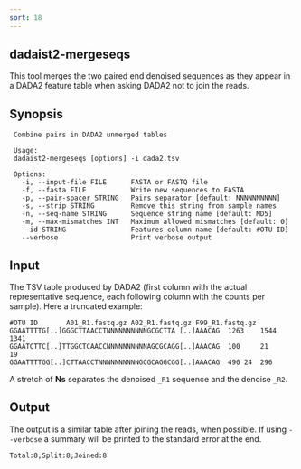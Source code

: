 ```yaml
---
sort: 18
---
```

## dadaist2-mergeseqs
This tool merges the two paired end denoised sequences as they appear in 
a DADA2 feature table when asking DADA2 not to join the reads.

## Synopsis

     Combine pairs in DADA2 unmerged tables

     Usage: 
     dadaist2-mergeseqs [options] -i dada2.tsv 

     Options:
       -i, --input-file FILE      FASTA or FASTQ file
       -f, --fasta FILE           Write new sequences to FASTA
       -p, --pair-spacer STRING   Pairs separator [default: NNNNNNNNNN]
       -s, --strip STRING         Remove this string from sample names
       -n, --seq-name STRING      Sequence string name [default: MD5]
       -m, --max-mismatches INT   Maximum allowed mismatches [default: 0]
       --id STRING                Features column name [default: #OTU ID]
       --verbose                  Print verbose output
    

## Input

The TSV table produced by DADA2 (first column with the actual representative sequence, each following column
with the counts per sample). 
Here a truncated example:

    #OTU ID       A01_R1.fastq.gz A02_R1.fastq.gz F99_R1.fastq.gz
    GGAATTTTG[..]GGGCTTAACCTNNNNNNNNNNGCGCTTA [..]AAACAG  1263    1544    1341
    GGAATCTTC[..]TTGGCTCAACCNNNNNNNNNNAGCGCAGG[..]AAACAG  100     21      19
    GGAATTTTGG[..]CTTAACCTNNNNNNNNNNGCGCAGGCGG[..]AAACAG  490 24  296

A stretch of **Ns** separates the denoised `_R1` sequence and the denoise `_R2`.

## Output

The output is a similar table after joining the reads, when possible.
If using `--verbose` a summary will be printed to the standard error at
the end.

    Total:8;Split:8;Joined:8
